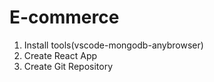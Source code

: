 # E-commerce
1. Install tools(vscode-mongodb-anybrowser)
2. Create React App
3. Create Git Repository
